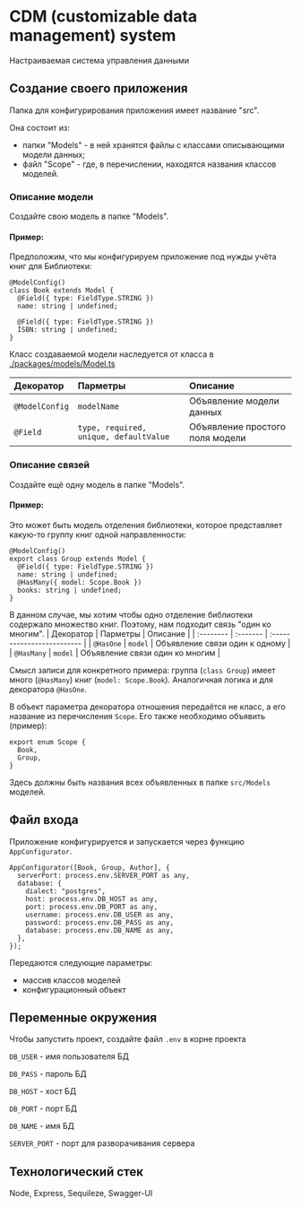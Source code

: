 
# CDM (customizable data management) system

Настраиваемая система управления данными

## Создание своего приложения

Папка для конфигурирования приложения имеет название "src".

Она состоит из:

- папки "Models" - в ней хранятся файлы с классами описывающими модели данных;
- файл "Scope" - где, в перечислении, находятся названия классов моделей.


### Описание модели
Создайте свою модель в папке "Models". 

#### Пример:
Предположим, что мы конфигурируем приложение под нужды учёта книг для Библиотеки:
```
@ModelConfig()
class Book extends Model {
  @Field({ type: FieldType.STRING })
  name: string | undefined;

  @Field({ type: FieldType.STRING })
  ISBN: string | undefined;
}
```
Класс создаваемой модели наследуется от класса в [./packages/models/Model.ts](./packages/models/Model.ts)

| Декоратор      | Парметры     | Описание                |
| :--------      | :------- | :------------------------- |
| `@ModelConfig` | `modelName` | Объявление модели данных |
| `@Field`       | `type, required, unique, defaultValue` | Объявление простого поля модели  |

### Описание связей
Создайте ещё одну модель в папке "Models".

#### Пример:
Это может быть модель отделения библиотеки, которое представляет какую-то группу книг одной направленности:
```
@ModelConfig()
export class Group extends Model {
  @Field({ type: FieldType.STRING })
  name: string | undefined;
  @HasMany({ model: Scope.Book })
  books: string | undefined;
}
```
В данном случае, мы хотим чтобы одно отделение библиотеки содержало множество книг. Поэтому, нам подходит связь "один ко многим". 
| Декоратор      | Парметры     | Описание                |
| :--------      | :------- | :------------------------- |
| `@HasOne` | `model` | Объявление связи один к одному |
| `@HasMany` | `model` | Объявление связи один ко многим |

Смысл записи для конкретного примера: группа (`class Group`) имеет много (`@HasMany`) книг (`model: Scope.Book`). Аналогичная логика и для декоратора `@HasOne`.

В объект параметра декоратора отношения передаётся не класс, а его название из перечисления `Scope`. Его также необходимо объявить (пример):
```
export enum Scope {
  Book,
  Group,
}
```

Здесь должны быть названия всех объявленных в папке `src/Models` моделей.

## Файл входа
Приложение конфигурируется и запускается через функцию `AppConfigurator`.

```
AppConfigurator([Book, Group, Author], {
  serverPort: process.env.SERVER_PORT as any,
  database: {
    dialect: "postgres",
    host: process.env.DB_HOST as any,
    port: process.env.DB_PORT as any,
    username: process.env.DB_USER as any,
    password: process.env.DB_PASS as any,
    database: process.env.DB_NAME as any,
  },
});

```
Передаются следующие параметры:
- массив классов моделей
- конфигурационный объект

## Переменные окружения

Чтобы запустить проект, создайте файл `.env` в корне проекта

`DB_USER` - имя пользователя БД

`DB_PASS` - пароль БД

`DB_HOST` - хост БД

`DB_PORT` - порт БД

`DB_NAME` - имя БД

`SERVER_PORT` - порт для разворачивания сервера


## Технологический стек

Node, Express, Sequileze, Swagger-UI

